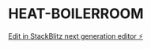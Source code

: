 # HEAT-BOILERROOM

[Edit in StackBlitz next generation editor ⚡️](https://stackblitz.com/~/github.com/KobeVingelen/HEAT-BOILERROOM)
